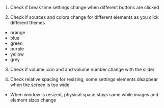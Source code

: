 1. Check if break time settings change when different buttons are clicked

2. Check if sources and colors change for different elements as you click different themes

-   orange
-   blue
-   green
-   purple
-   yellow
-   grey

3. Check if volume icon and and volume number change with the slider

4. Check relative spacing for resizing, some settings elements disappear when the screen is too wide

-   When window is resized, physical space stays same while images and element sizes change
